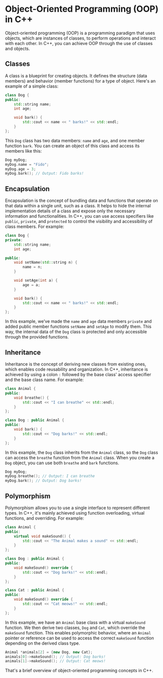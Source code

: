 # Object-Oriented Programming (OOP) in C++

Object-oriented programming (OOP) is a programming paradigm that uses objects, which are instances of classes, to perform operations and interact with each other. In C++, you can achieve OOP through the use of classes and objects.

## Classes

A class is a blueprint for creating objects. It defines the structure (data members) and behavior (member functions) for a type of object. Here's an example of a simple class:

```cpp
class Dog {
public:
    std::string name;
    int age;

    void bark() {
        std::cout << name << " barks!" << std::endl;
    }
};
```

This `Dog` class has two data members: `name` and `age`, and one member function `bark`. You can create an object of this class and access its members like this:

```cpp
Dog myDog;
myDog.name = "Fido";
myDog.age = 3;
myDog.bark(); // Output: Fido barks!
```

## Encapsulation

Encapsulation is the concept of bundling data and functions that operate on that data within a single unit, such as a class. It helps to hide the internal implementation details of a class and expose only the necessary information and functionalities. In C++, you can use access specifiers like `public`, `private`, and `protected` to control the visibility and accessibility of class members. For example:

```cpp
class Dog {
private:
    std::string name;
    int age;

public:
    void setName(std::string n) {
        name = n;
    }

    void setAge(int a) {
        age = a;
    }

    void bark() {
        std::cout << name << " barks!" << std::endl;
    }
};
```

In this example, we've made the `name` and `age` data members `private` and added public member functions `setName` and `setAge` to modify them. This way, the internal data of the `Dog` class is protected and only accessible through the provided functions.

## Inheritance

Inheritance is the concept of deriving new classes from existing ones, which enables code reusability and organization. In C++, inheritance is achieved by using a colon `:` followed by the base class' access specifier and the base class name. For example:

```cpp
class Animal {
public:
    void breathe() {
        std::cout << "I can breathe" << std::endl;
    }
};

class Dog : public Animal {
public:
    void bark() {
        std::cout << "Dog barks!" << std::endl;
    }
};
```

In this example, the `Dog` class inherits from the `Animal` class, so the `Dog` class can access the `breathe` function from the `Animal` class. When you create a `Dog` object, you can use both `breathe` and `bark` functions.

```cpp
Dog myDog;
myDog.breathe(); // Output: I can breathe
myDog.bark(); // Output: Dog barks!
```

## Polymorphism

Polymorphism allows you to use a single interface to represent different types. In C++, it's mainly achieved using function overloading, virtual functions, and overriding. For example:

```cpp
class Animal {
public:
    virtual void makeSound() {
        std::cout << "The Animal makes a sound" << std::endl;
    }
};

class Dog : public Animal {
public:
    void makeSound() override {
        std::cout << "Dog barks!" << std::endl;
    }
};

class Cat : public Animal {
public:
    void makeSound() override {
        std::cout << "Cat meows!" << std::endl;
    }
};
```

In this example, we have an `Animal` base class with a virtual `makeSound` function. We then derive two classes, `Dog` and `Cat`, which override the `makeSound` function. This enables polymorphic behavior, where an `Animal` pointer or reference can be used to access the correct `makeSound` function depending on the derived class type.

```cpp
Animal *animals[2] = {new Dog, new Cat};
animals[0]->makeSound(); // Output: Dog barks!
animals[1]->makeSound(); // Output: Cat meows!
```

That's a brief overview of object-oriented programming concepts in C++.
